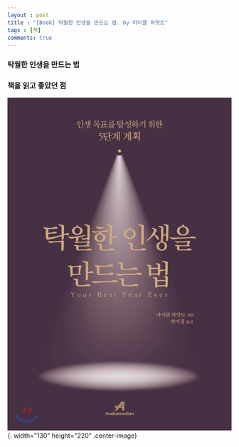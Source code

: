 ```yaml
---
layout : post
title : "[Book] 탁월한 인생을 만드는 법. by 마이클 하얏트"
tags : [책]
comments: true
---
```

### 탁월한 인생을 만드는 법
### 책을 읽고 좋았던 점

![탁월한 인생을 만드는 법](../images/book-19.jpeg){: width="130" height="220" .center-image}
